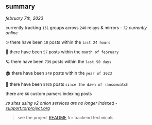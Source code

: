 
## summary
_february 7th, 2023_

currently tracking `131` groups across `240` relays & mirrors - _`72` currently online_

⏲ there have been `18` posts within the `last 24 hours`

🦈 there have been `57` posts within the `month of february`

🪐 there have been `739` posts within the `last 90 days`

🏚 there have been `249` posts within the `year of 2023`

🦕 there have been `5935` posts `since the dawn of ransomwatch`

there are `66` custom parsers indexing posts

_`20` sites using v2 onion services are no longer indexed - [support.torproject.org](https://support.torproject.org/onionservices/v2-deprecation/)_

> see the project [README](https://github.com/joshhighet/ransomwatch#ransomwatch--) for backend technicals
